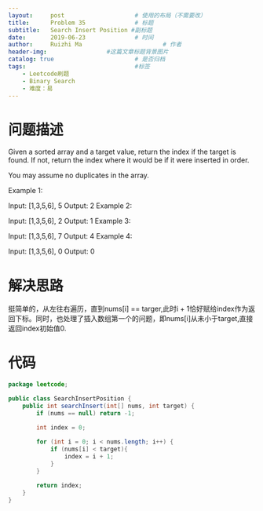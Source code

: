 ```yaml
---
layout:     post   				    # 使用的布局（不需要改）
title:      Problem 35 				# 标题 
subtitle:   Search Insert Position #副标题
date:       2019-06-23				# 时间
author:     Ruizhi Ma 						# 作者
header-img:              	#这篇文章标题背景图片
catalog: true 						# 是否归档
tags:								#标签
    - Leetcode刷题
    - Binary Search
    - 难度：易
---
```

# 问题描述
Given a sorted array and a target value, return the index if the target is found. If not, return the index where it would be if it were inserted in order.

You may assume no duplicates in the array.

Example 1:

Input: [1,3,5,6], 5
Output: 2
Example 2:

Input: [1,3,5,6], 2
Output: 1
Example 3:

Input: [1,3,5,6], 7
Output: 4
Example 4:

Input: [1,3,5,6], 0
Output: 0

# 解决思路
挺简单的，从左往右遍历，直到nums[i] == targer,此时i + 1恰好赋给index作为返回下标。同时，也处理了插入数组第一个的问题，即nums[i]从未小于target,直接返回index初始值0.

# 代码
```java
package leetcode;

public class SearchInsertPosition {
    public int searchInsert(int[] nums, int target) {
        if (nums == null) return -1;

        int index = 0;
        
        for (int i = 0; i < nums.length; i++) {
            if (nums[i] < target){
                index = i + 1;
            }
        }

        return index;
    }
}
```